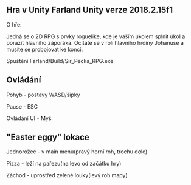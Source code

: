 Hra v Unity Farland Unity verze 2018.2.15f1
---------------------
O hře:

Jedná se o 2D RPG s prvky roguelike, kde je vaším úkolem splnit úkol a porazit hlavního záporáka.
Ocitáte se v roli hlavního hrdiny Johanuse a musíte se probojovat ke konci.

Spuštění Farland/Build/Sir_Pecka_RPG.exe

Ovládání
-----------------------------
Pohyb - postavy WASD/šipky

Pause - ESC

Ovládání UI - Myš

"Easter eggy" lokace
------------------------------
Jednorožec - v main menu(pravý horní roh, trochu dole)

Pizza - leží na pařezu(na levo od začátku hry)

Záchod - uprostřed zelené louky(levý roh mapy)
